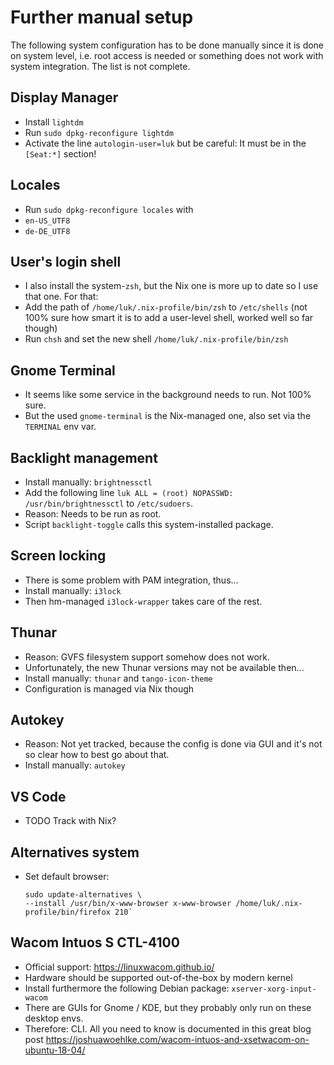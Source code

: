 # Further manual setup

The following system configuration has to be done manually since it is done on system level, i.e. root access is needed or something does not work with system integration. The list is not complete.

## Display Manager
- Install `lightdm`
- Run `sudo dpkg-reconfigure lightdm`
- Activate the line `autologin-user=luk` but be careful: It must be in the `[Seat:*]` section!

## Locales
- Run `sudo dpkg-reconfigure locales` with
- `en-US_UTF8`
- `de-DE_UTF8`

## User's login shell
- I also install the system-`zsh`, but the Nix one is more up to date so I use that one. For that:
- Add the path of `/home/luk/.nix-profile/bin/zsh` to `/etc/shells` (not 100% sure how smart it is to add a user-level shell, worked well so far though)
- Run `chsh` and set the new shell `/home/luk/.nix-profile/bin/zsh`

## Gnome Terminal
- It seems like some service in the background needs to run. Not 100% sure.
- But the used `gnome-terminal` is the Nix-managed one, also set via the `TERMINAL` env var.

## Backlight management
- Install manually: `brightnessctl`
- Add the following line `luk ALL = (root) NOPASSWD: /usr/bin/brightnessctl` to `/etc/sudoers`.
- Reason: Needs to be run as root.
- Script `backlight-toggle` calls this system-installed package.

## Screen locking
- There is some problem with PAM integration, thus...
- Install manually: `i3lock`
- Then hm-managed `i3lock-wrapper` takes care of the rest.

## Thunar
- Reason: GVFS filesystem support somehow does not work.
- Unfortunately, the new Thunar versions may not be available then...
- Install manually: `thunar` and `tango-icon-theme`
- Configuration is managed via Nix though

## Autokey
- Reason: Not yet tracked, because the config is done via GUI and it's not so clear how to best go about that.
- Install manually: `autokey`

## VS Code
- TODO Track with Nix?

## Alternatives system
- Set default browser:
    ```
    sudo update-alternatives \
    --install /usr/bin/x-www-browser x-www-browser /home/luk/.nix-profile/bin/firefox 210`
    ```

## Wacom Intuos S CTL-4100
- Official support: https://linuxwacom.github.io/
- Hardware should be supported out-of-the-box by modern kernel
- Install furthermore the following Debian package: `xserver-xorg-input-wacom`
- There are GUIs for Gnome / KDE, but they probably only run on these desktop envs.
- Therefore: CLI. All you need to know is documented in this great blog post https://joshuawoehlke.com/wacom-intuos-and-xsetwacom-on-ubuntu-18-04/